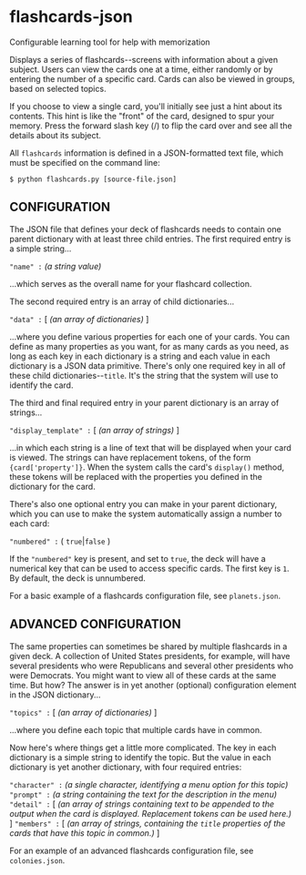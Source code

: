 flashcards-json
===============

Configurable learning tool for help with memorization

Displays a series of flashcards--screens with information about a
given subject. Users can view the cards one at a time, either
randomly or by entering the number of a specific card. Cards
can also be viewed in groups, based on selected topics.

If you choose to view a single card, you'll initially see
just a hint about its contents. This hint is like the "front"
of the card, designed to spur your memory. Press the forward
slash key (/) to flip the card over and see all the details
about its subject.

All `flashcards` information is defined in a JSON-formatted text file,
which must be specified on the command line:

   `$ python flashcards.py [source-file.json]`

CONFIGURATION
-------------

The JSON file that defines your deck of flashcards needs to
contain one parent dictionary with at least three child entries.
The first required entry is a simple string...

  `"name" :` *(a string value)*

...which serves as the overall name for your flashcard collection.

The second required entry is an array of child dictionaries...

  `"data" :` [ *(an array of dictionaries)* ]

...where you define various properties for each one of your cards.
You can define as many properties as you want, for as many cards as you
need, as long as each key in each dictionary is a string and each value
in each dictionary is a JSON data primitive. There's only one required
key in all of these child dictionaries--`title`. It's the string that
the system will use to identify the card.

The third and final required entry in your parent dictionary is an
array of strings...

  `"display_template" :` [ *(an array of strings)* ]

...in which each string is a line of text that will be displayed
when your card is viewed. The strings can have replacement tokens, of
the form `{card['property']}`. When the system calls the card's `display()`
method, these tokens will be replaced with the properties you defined in the
dictionary for the card.

There's also one optional entry you can make in your parent dictionary,
which you can use to make the system automatically assign a number to
each card:

  `"numbered" :` ( `true`|`false` )

If the `"numbered"` key is present, and set to `true`, the deck will have
a numerical key that can be used to access specific cards. The first
key is `1`. By default, the deck is unnumbered.

For a basic example of a flashcards configuration file, see `planets.json`.

ADVANCED CONFIGURATION
----------------------

The same properties can sometimes be shared by multiple flashcards in a
given deck. A collection of United States presidents, for example, will
have several presidents who were Republicans and several other presidents
who were Democrats. You might want to view all of these cards at the same time.
But how? The answer is in yet another (optional) configuration element in
the JSON dictionary...

  `"topics" :` [ *(an array of dictionaries)* ]

...where you define each topic that multiple cards have in common.

Now here's where things get a little more complicated. The key in each dictionary
is a simple string to identify the topic. But the value in each dictionary is
yet another dictionary, with four required entries:

  `"character" :` *(a single character, identifying a menu option for this topic)*
  `"prompt" :`    *(a string containing the text for the description in the menu)*
  `"detail" :`    [ *(an array of strings containing text to be appended to
                   the output when the card is displayed. Replacement tokens
                   can be used here.)* ]
  `"members" :`   [ *(an array of strings, containing the `title` properties of the
                 cards that have this topic in common.)* ]

For an example of an advanced flashcards configuration file, see `colonies.json`.
